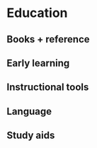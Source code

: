 # Education
## Books + reference ##
## Early learning ##
## Instructional tools ## 
## Language ##
## Study aids ## 
